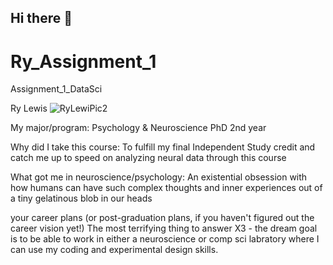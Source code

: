 ## Hi there 👋

<!--
**RyLew13/RyLew13** is a ✨ _special_ ✨ repository because its `README.md` (this file) appears on your GitHub profile.

Here are some ideas to get you started:

- 🔭 I’m currently working on ...
- 🌱 I’m currently learning ...
- 👯 I’m looking to collaborate on ...
- 🤔 I’m looking for help with ...
- 💬 Ask me about ...
- 📫 How to reach me: ...
- 😄 Pronouns: ...
- ⚡ Fun fact: ...
-->

# Ry_Assignment_1
Assignment_1_DataSci

Ry Lewis
![RyLewiPic2](https://github.com/user-attachments/assets/b0b3fde5-357d-41e5-b8f1-2009c76e0881)

My major/program:
Psychology & Neuroscience PhD
2nd year

Why did I take this course:
To fulfill my final Independent Study credit and catch me up to speed on analyzing neural data through this course

What got me in neuroscience/psychology:
An existential obsession with how humans can have such complex thoughts and inner experiences out of a tiny gelatinous blob in our heads

your career plans (or post-graduation plans, if you haven't figured out the career vision yet!)
The most terrifying thing to answer X3 - the dream goal is to be able to work in either a neuroscience or comp sci labratory where I can use my coding and experimental design skills.
